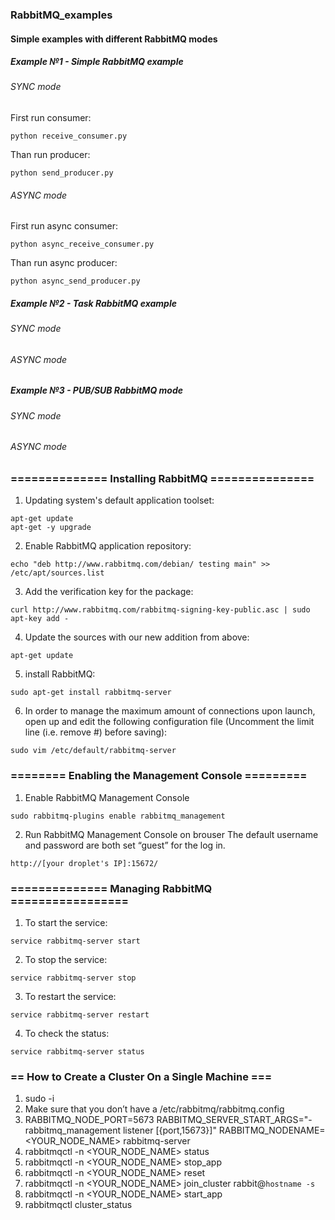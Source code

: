 ### RabbitMQ_examples
#### Simple examples with different RabbitMQ modes

##### Example №1 - Simple RabbitMQ example
###### SYNC mode
First run consumer:
```
python receive_consumer.py
```
Than run producer:
```
python send_producer.py
```
###### ASYNC mode
First run async consumer:
```
python async_receive_consumer.py
```
Than run async producer:
```
python async_send_producer.py
```

##### Example №2 - Task RabbitMQ example
###### SYNC mode

###### ASYNC mode

##### Example №3 - PUB/SUB RabbitMQ mode
###### SYNC mode

###### ASYNC mode

### ============== Installing RabbitMQ ===============

1) Updating system's default application toolset:
```
apt-get update
apt-get -y upgrade
```
2) Enable RabbitMQ application repository:
```
echo "deb http://www.rabbitmq.com/debian/ testing main" >> /etc/apt/sources.list
```
3) Add the verification key for the package:
```
curl http://www.rabbitmq.com/rabbitmq-signing-key-public.asc | sudo apt-key add -
```
4) Update the sources with our new addition from above:
```
apt-get update
```
5) install RabbitMQ:
```
sudo apt-get install rabbitmq-server
```
6) In order to manage the maximum amount of connections upon launch, 
   open up and edit the following configuration file 
   (Uncomment the limit line (i.e. remove #) before saving):
```
sudo vim /etc/default/rabbitmq-server
```

### ======== Enabling the Management Console =========

1) Enable RabbitMQ Management Console
```
sudo rabbitmq-plugins enable rabbitmq_management
```
2) Run RabbitMQ Management Console on brouser
   The default username and password are both set “guest” for the log in.
```
http://[your droplet's IP]:15672/
```

### ============== Managing RabbitMQ =================

1) To start the service:
```
service rabbitmq-server start
```
2) To stop the service:
```
service rabbitmq-server stop
```
3) To restart the service:
```
service rabbitmq-server restart
```
4) To check the status:
```
service rabbitmq-server status
```

### == How to Create a Cluster On a Single Machine ===

1) sudo -i
2) Make sure that you don’t have a /etc/rabbitmq/rabbitmq.config
3) RABBITMQ_NODE_PORT=5673 RABBITMQ_SERVER_START_ARGS="-rabbitmq_management listener [{port,15673}]" RABBITMQ_NODENAME=<YOUR_NODE_NAME> rabbitmq-server
4) rabbitmqctl -n <YOUR_NODE_NAME> status
5) rabbitmqctl -n <YOUR_NODE_NAME> stop_app
6) rabbitmqctl -n <YOUR_NODE_NAME> reset
7) rabbitmqctl -n <YOUR_NODE_NAME> join_cluster rabbit@`hostname -s`
8) rabbitmqctl -n <YOUR_NODE_NAME> start_app
9) rabbitmqctl cluster_status
